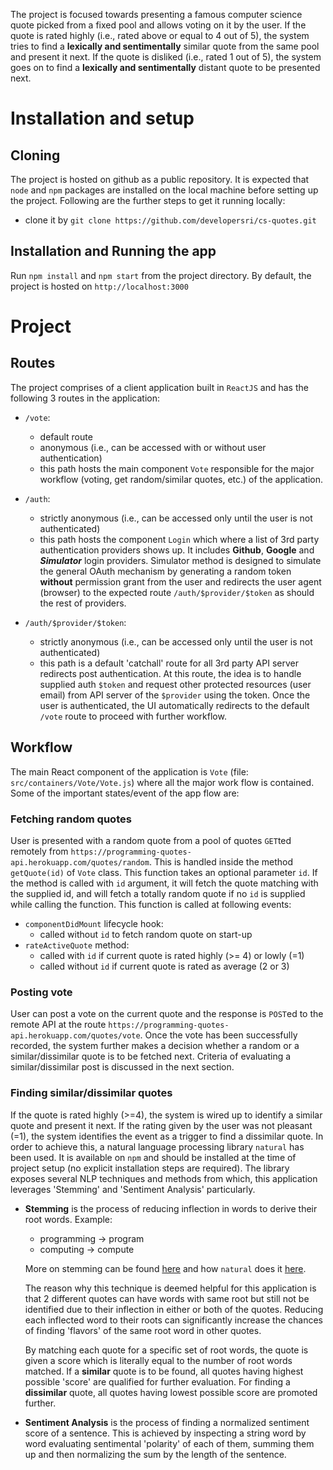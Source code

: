 The project is focused towards presenting a famous computer science quote picked from a fixed pool and allows voting on it by the user. If the quote is rated highly (i.e., rated above or equal to 4 out of 5), the system tries to find a **lexically and sentimentally** similar quote from the same pool and present it next. If the quote is disliked (i.e., rated 1 out of 5), the system goes on to find a **lexically and sentimentally** distant quote to be presented next.


# Installation and setup

## Cloning

The project is hosted on github as a public repository. It is expected that `node` and `npm` packages are installed on the local machine before setting up the project. Following are the further steps to get it running locally:

- clone it by `git clone https://github.com/developersri/cs-quotes.git`

## Installation and Running the app

Run `npm install` and `npm start` from the project directory. By default, the project is hosted on `http://localhost:3000`


# Project

## Routes

The project comprises of a client application built in `ReactJS` and has the following 3 routes in the application:

- `/vote`:
  - default route
  - anonymous (i.e., can be accessed with or without user authentication)
  - this path hosts the main component `Vote` responsible for the major workflow (voting, get random/similar quotes, etc.) of the application.

- `/auth`:
  - strictly anonymous (i.e., can be accessed only until the user is not authenticated)
  - this path hosts the component `Login` which where a list of 3rd party authentication providers shows up. It includes **Github**, **Google** and **_Simulator_** login providers. Simulator method is designed to simulate the general OAuth mechanism by generating a random token **without** permission grant from the user and redirects the user agent (browser) to the expected route `/auth/$provider/$token` as should the rest of providers.

- `/auth/$provider/$token`:
  - strictly anonymous (i.e., can be accessed only until the user is not authenticated)
  - this path is a default 'catchall' route for all 3rd party API server redirects post authentication. At this route, the idea is to handle supplied auth `$token` and request other protected resources (user email) from API server of the `$provider` using the token. Once the user is authenticated, the UI automatically redirects to the default `/vote` route to proceed with further workflow.


## Workflow

The main React component of the application is `Vote` (file: `src/containers/Vote/Vote.js`) where all the major work flow is contained. Some of the important states/event of the app flow are:

### Fetching random quotes

User is presented with a random quote from a pool of quotes `GET`ted remotely from `https://programming-quotes-api.herokuapp.com/quotes/random`. This is handled inside the method `getQuote(id)` of `Vote` class. This function takes an optional parameter `id`. If the method is called with `id` argument, it will fetch the quote matching with the supplied id, and will fetch a totally random quote if no `id` is supplied while calling the function. This function is called at following events:

- `componentDidMount` lifecycle hook:
  - called without `id` to fetch random quote on start-up
- `rateActiveQuote` method:
  - called with `id` if current quote is rated highly (>= 4) or lowly (=1)
  - called without `id` if current quote is rated as average (2 or 3)

### Posting vote

User can post a vote on the current quote and the response is `POST`ed to the remote API at the route `https://programming-quotes-api.herokuapp.com/quotes/vote`.
Once the vote has been successfully recorded, the system further makes a decision whether a random or a similar/dissimilar quote is to be fetched next. Criteria of evaluating a similar/dissimilar post is discussed in the next section.

### Finding similar/dissimilar quotes

If the quote is rated highly (>=4), the system is wired up to identify a similar quote and present it next. If the rating given by the user was not pleasant (=1), the system identifies the event as a trigger to find a dissimilar quote. In order to achieve this, a natural language processing library `natural` has been used. It is available on `npm` and should be installed at the time of project setup (no explicit installation steps are required). The library exposes several NLP techniques and methods from which, this application leverages 'Stemming' and 'Sentiment Analysis' particularly.

- **Stemming** is the process of reducing inflection in words to derive their root words.
  Example:
  - programming -> program
  - computing -> compute

  More on stemming can be found [here](https://en.wikipedia.org/wiki/Stemming) and how `natural` does it [here](https://www.npmjs.com/package/natural#stemmers).

  The reason why this technique is deemed helpful for this application is that 2 different quotes can have words with same root but still not be identified due to their inflection in either or both of the quotes. Reducing each inflected word to their roots can significantly increase the chances of finding 'flavors' of the same root word in other quotes.

  By matching each quote for a specific set of root words, the quote is given a score which is literally equal to the number of root words matched.
  If a **similar** quote is to be found, all quotes having highest possible 'score' are qualified for further evaluation.
  For finding a **dissimilar** quote, all quotes having lowest possible score are promoted further.

- **Sentiment Analysis** is the process of finding a normalized sentiment score of a sentence. This is achieved by inspecting a string word by word evaluating sentimental 'polarity' of each of them, summing them up and then normalizing the sum by the length of the sentence.
